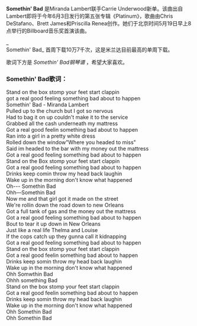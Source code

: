 

**Somethin' Bad** 是Miranda Lambert联手Carrie
Underwood新单。该曲出自Lambert即将于今年6月3日发行的第五张专辑《Platinum》，歌曲由Chris DeStafano、Brett
James和Priscilla Renea创作。她们于北京时间5月19日早上8点举行的Billboard音乐奖首演该曲。

_  
Somethin' Bad_ 首周下载10万7千次，这是米兰达目前最高的单周下载。

  
歌词下方是 _Somethin' Bad钢琴谱_ ，希望大家喜欢。

### Somethin' Bad歌词：

Stand on the box stomp your feet start clappin  
got a real good feeling something bad about to happen  
Somethin' Bad - Miranda Lambert  
Pulled up to the church but I got so nervous  
Had to bag it on up couldn't make it to the service  
Grabbed all the cash underneath my mattress  
Got a real good feelin something bad about to happen  
Ran into a girl in a pretty white dress  
Rolled down the window"Where you headed to miss"  
Said im headed to the bar with my money out the mattress  
Got a real good feeling something bad about to happen  
Stand on the Box stomp your feet start clappin  
Got a real good feeling something bad about to happen  
Drinks keep comin throw my head back laughin  
Wake up in the morning don't know what happened  
Oh--- Somethin Bad  
Ohh—Somethin Bad  
Now me and that girl got it made on the street  
We're rollin down the road down to new Orleans  
Got a full tank of gas and the money out the mattress  
Got a real good feeling something bad about to happen  
Bout to tear it up down in New Orleans  
Just like a real life Thelma and Louise  
If the cops catch up they gunna call it kidnapping  
Got a real good feeling something bad about to happen  
Stand on the box stomp your feet start clappin  
Got a real good feelin something bad about to happen  
Drinks keep somin throw my head back laughin  
Wake up in the morning don't know what happened  
Ohh Somwthin Bad  
Ohhh something Bad  
Stand on the box stomp your feet start clappin  
Got a real good feelin something bad about to happen  
Drinks keep somin throw my head back laughin  
Wake up in the morning don't know what happened  
Ohh Somethin Bad  
Ohh Somethin Bad

